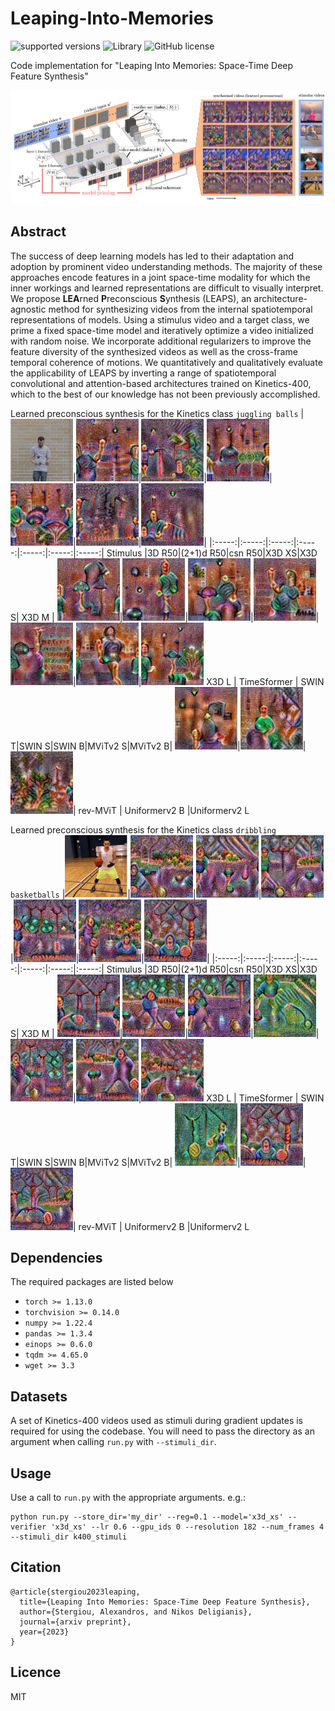 # Leaping-Into-Memories

![supported versions](https://img.shields.io/badge/python-3.x-brightgreen/?style=flat&logo=python&color=green)
![Library](https://img.shields.io/badge/library-PyTorch-blue?logo=Pytorch)
![GitHub license](https://img.shields.io/cocoapods/l/AFNetworking)

Code implementation for "Leaping Into Memories: Space-Time Deep Feature Synthesis"

<p align="center">
<img src="./resources/leaps.png" width="700" />
</p>

## Abstract
The success of deep learning models has led to their adaptation and adoption by prominent video understanding methods. The majority of these approaches encode features in a joint space-time modality for which the inner workings and learned representations are difficult to visually interpret. We propose <b>LEA</b>rned <b>P</b>reconscious <b>S</b>ynthesis (LEAPS), an architecture-agnostic method for synthesizing videos from the internal spatiotemporal representations of models. Using a stimulus video and a target class, we prime a fixed space-time model and iteratively optimize a video initialized with random noise. We incorporate additional regularizers to improve the feature diversity of the synthesized videos as well as the cross-frame temporal coherence of motions. We quantitatively and qualitatively evaluate the applicability of LEAPS by inverting a range of spatiotemporal convolutional and attention-based architectures trained on Kinetics-400, which to the best of our knowledge has not been previously accomplished. <p align="center">

Learned preconscious synthesis for the Kinetics class `juggling balls`
|<img src="resources/juggling_balls_gif/stimuli.gif" width="100" />|<img src="resources/juggling_balls_gif/r3d.gif" width="100" />|<img src="resources/juggling_balls_gif/2plus1.gif" width="100" />|<img src="resources/juggling_balls_gif/csn.gif" width="100" />|<img src="resources/juggling_balls_gif/x3d_xs.gif" width="100" />|<img src="resources/juggling_balls_gif/x3d_s.gif" width="100" />|<img src="resources/juggling_balls_gif/x3d_m.gif" width="100" />|
|:-----:|:-----:|:-----:|:-----:|:-----:|:-----:|:-----:|
Stimulus |3D R50|(2+1)d R50|csn R50|X3D XS|X3D S| X3D M |
<img src="resources/juggling_balls_gif/x3d_l.gif" width="100" />|<img src="resources/juggling_balls_gif/timesformer.gif" width="100" />|<img src="resources/juggling_balls_gif/swin_t.gif" width="100" />|<img src="resources/juggling_balls_gif/swin_s.gif" width="100" />|<img src="resources/juggling_balls_gif/swin_b.gif" width="100" />|<img src="resources/juggling_balls_gif/mvitv2_s.gif" width="100" />|<img src="resources/juggling_balls_gif/mvitv2_b.gif" width="100" />
X3D L | TimeSformer | SWIN T|SWIN S|SWIN B|MViTv2 S|MViTv2 B|
<img src="resources/juggling_balls_gif/rev_mvit.gif" width="100" />|<img src="resources/juggling_balls_gif/uniformerv2_b.gif" width="100" />|<img src="resources/juggling_balls_gif/uniformerv2_l.gif" width="100" />|
rev-MViT | Uniformerv2 B |Uniformerv2 L

Learned preconscious synthesis for the Kinetics class `dribbling basketballs`
|<img src="resources/dribbling_basketball_gif/stimuli.gif" width="100" />|<img src="resources/dribbling_basketball_gif/r3d.gif" width="100" />|<img src="resources/dribbling_basketball_gif/2plus1.gif" width="100" />|<img src="resources/dribbling_basketball_gif/csn.gif" width="100" />|<img src="resources/dribbling_basketball_gif/x3d_xs.gif" width="100" />|<img src="resources/dribbling_basketball_gif/x3d_s.gif" width="100" />|<img src="resources/dribbling_basketball_gif/x3d_m.gif" width="100" />|
|:-----:|:-----:|:-----:|:-----:|:-----:|:-----:|:-----:|
Stimulus |3D R50|(2+1)d R50|csn R50|X3D XS|X3D S| X3D M |
<img src="resources/dribbling_basketball_gif/x3d_l.gif" width="100" />|<img src="resources/dribbling_basketball_gif/timesformer.gif" width="100" />|<img src="resources/dribbling_basketball_gif/swin_t.gif" width="100" />|<img src="resources/dribbling_basketball_gif/swin_s.gif" width="100" />|<img src="resources/dribbling_basketball_gif/swin_b.gif" width="100" />|<img src="resources/dribbling_basketball_gif/mvitv2_s.gif" width="100" />|<img src="resources/dribbling_basketball_gif/mvitv2_b.gif" width="100" />
X3D L | TimeSformer | SWIN T|SWIN S|SWIN B|MViTv2 S|MViTv2 B|
<img src="resources/dribbling_basketball_gif/rev_mvit.gif" width="100" />|<img src="resources/dribbling_basketball_gif/uniformerv2_b.gif" width="100" />|<img src="resources/dribbling_basketball_gif/uniformerv2_l.gif" width="100" />|
rev-MViT | Uniformerv2 B |Uniformerv2 L


## Dependencies

The required packages are listed below

- `torch >= 1.13.0`
- `torchvision >= 0.14.0`
- `numpy >= 1.22.4`
- `pandas >= 1.3.4`
- `einops >= 0.6.0`
- `tqdm >= 4.65.0`
- `wget >= 3.3`


## Datasets

A set of Kinetics-400 videos used as stimuli during gradient updates is required for using the codebase. You will need to pass the directory as an argument when calling `run.py` with `--stimuli_dir`.

## Usage

Use a call to `run.py` with the appropriate arguments. e.g.:

```
python run.py --store_dir='my_dir' --reg=0.1 --model='x3d_xs' --verifier 'x3d_xs' --lr 0.6 --gpu_ids 0 --resolution 182 --num_frames 4 --stimuli_dir k400_stimuli

```

## Citation

```
@article{stergiou2023leaping,
  title={Leaping Into Memories: Space-Time Deep Feature Synthesis},
  author={Stergiou, Alexandros, and Nikos Deligianis},
  journal={arxiv preprint},
  year={2023}
}
```


## Licence

MIT